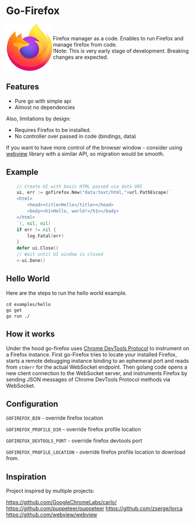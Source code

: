 # Go-Firefox

<div>
<img align="left" src="https://github.com/unikiosk/go-firefox/raw/main/go-firefox.png" alt="Go-Firefox" width="128px" height="128px" />
<br/>
<p>
	Firefox manager as a code. Enables to run Firefox and manage firefox from code.
	</br>
	!Note: This is very early stage of development. Breaking changes are expected.
</p>
<br/>
</div>


## Features

* Pure go with simple api
* Almost no dependencies

Also, limitations by design:

* Requires Firefox to be installed.
* No controller over passed in code (bindings, data)

If you want to have more control of the browser window - consider using
[webview](https://github.com/zserge/webview) library with a similar API, so
migration would be smooth.

## Example

```go
	// Create UI with basic HTML passed via data URI
	ui, err := gofirefox.New("data:text/html,"+url.PathEscape(`
	<html>
		<head><title>Hello</title></head>
		<body><h1>Hello, world!</h1></body>
	</html>
	`), nil, nil)
	if err != nil {
		log.Fatal(err)
	}
	defer ui.Close()
	// Wait until UI window is closed
	<-ui.Done()
```

## Hello World

Here are the steps to run the hello world example.

```
cd examples/hello
go get
go run ./
```

## How it works

Under the hood go-firefox uses [Chrome DevTools Protocol](https://chromedevtools.github.io/devtools-protocol/) to instrument on a Firefox instance. First go-Firefox tries to locate your installed Firefox, starts a remote debugging instance binding to an ephemeral port and reads from `stderr` for the actual WebSocket endpoint. Then golang code opens a new client connection to the WebSocket server, and instruments Firefox by sending JSON messages of Chrome DevTools Protocol methods via WebSocket. 

## Configuration

`GOFIREFOX_BIN` - override firefox location

`GOFIREFOX_PROFILE_DIR` - override firefox profile location

`GOFIREFOX_DEVTOOLS_PORT` - override firefox devtools port

`GOFIREFOX_PROFILE_LOCATION` - override firefox profile location to download from.


## Inspiration

Project inspired by multiple projects:

https://github.com/GoogleChromeLabs/carlo/
https://github.com/puppeteer/puppeteer
https://github.com/zserge/lorca 
https://github.com/webview/webview